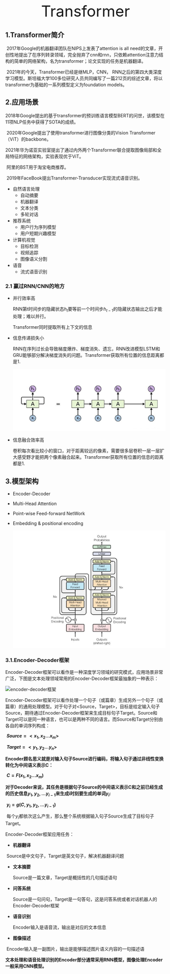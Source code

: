 <center><font size='60'>Transformer</font></center>

## 1.Transformer简介

​		2017年Google的机器翻译团队在NIPS上发表了attention is all need的文章，开创性地提出了在序列转录领域，完全抛弃了cnn和rnn，只依赖attention注意力结构的简单的网络架构，名为transformer；论文实现的任务是机器翻译。

​		2021年的今天，Transformer已经是继MLP，CNN， RNN之后的第四大类深度学习模型。斯坦福大学100多位研究人员共同编写了一篇212页的综述文章，将以transformer为基础的一系列模型定义为foundation models。

## 2.应用场景

​		2018年Google提出的基于transformer的预训练语言模型BERT的问世，该模型在11项NLP任务中获得了SOTA的成绩。

​		2020年Google提出了使用transformer进行图像分类的Vision Transformer（ViT）的backbone。

​		2021年华为诺亚实验室提出了通过内外两个Transformer联合提取图像局部和全局特征的网络架构，实验表现优于ViT。

​		阿里的BST用于淘宝电商推荐。

​		2019年FaceBook提出Transformer-Transducer实现流式语音识别。

- 自然语言处理
  - 自动摘要
  - 机器翻译
  - 文本分类
  - 多轮对话
- 推荐系统
  - 用户行为序列模型
  - 用户短期兴趣模型
- 计算机视觉
  - 目标检测
  - 视频追踪
  - 图像语义分割
- 语音
  - 流式语音识别

### 2.1 赢过RNN/CNN的地方

- 并行效率高

  RNN第t时间步的隐藏状态$h_t$要等前一个时间步$h_{t-1}$的隐藏状态输出之后才能处理；难以并行。

  Transformer同时提取所有上下文的信息

- 信息传递损失小

  RNN在序列过长会导致梯度爆炸、梯度消失、遗忘，RNN改进模型LSTM和GRU能够部分解决梯度消失的问题。Transformer获取所有位置的信息距离都是1.

  <img src="../image/nlp/rnn隐藏层状态.jpg" alt="rnn隐藏层状态" style="zoom:80%;" />

- 信息融合效率高

  卷积每次看比较小的窗口，对于距离较远的像素，需要很多层卷积一层一层扩大感受野才能把两个像素融合起来。Transformer获取所有位置的信息的距离都是1.

  

## 3.模型架构

- Encoder-Decoder

- Multi-Head Attention

- Point-wise Feed-forward NetWork

- Embedding & positional encoding

  ![transformer架构图](../image/nlp/transformer架构图.jpg)



### 3.1.Encoder-Decoder框架

​		Encoder-Decoder框架可以看作是一种深度学习领域的研究模式，应用场景非常广泛，下图是文本处理领域常用的Encoder-Decoder框架最抽象的一种表示：

![encoder-decoder框架](/Volumes/Computer/Learning/Git/xulongping.githup.io/image/nlp/encoder-decoder框架.png)

​		Encoder-Decoder框架可以看作处理一个句子（或篇章）生成另外一个句子（或篇章）的通用处理模型。对于句子对<Source，Target>，目标是给定输入句子Source，期待通过Encoder-Decoder框架来生成目标句子Target。Source和Target可以是同一种语言，也可以是两种不同的语言。而Source和Target分别由各自的单词序列构成：

​													**$Source = <x_1, x_2...x_m>$**

​													**$Target = <y_1, y_2...y_n>$**

​		**Encoder顾名思义就是对输入句子Source进行编码，将输入句子通过非线性变换转化为中间语义表示C：**

​													**$C = F(x_1, x_2...x_m)$**

​		**对于Decoder来说，其任务是根据句子Source的中间语义表示C和之前已经生成的历史信息$y_1, y_2, ...y_{i-1}$来生成i时刻要生成的单词$y_i$:**

​													**$y_i = g(C, y_1, y_2, ... y_{i-1})$**

​		每个$y_i$都依次这么产生，那么整个系统根据输入句子Source生成了目标句子Target。

Encoder-Decoder框架应用任务：

- **机器翻译**

​		Source是中文句子，Target是英文句子，解决机器翻译问题

- **文本摘要**

  Source是一篇文章，Target是概括性的几句描述语句

- **问答系统**

  Source是一句问句，Target是一句答句，这是问答系统或者对话机器人的Encoder-Decoder框架

- **语音识别**

  Encoder输入是语音流，输出是对应的文本信息

- **图像描述**

​		Encoder输入是一副图片，输出是能够描述图片语义内容的一句描述语

**文本处理和语音处理识别的Encoder部分通常采用RNN模型，图像处理Encoder一般采用CNN模型。**
